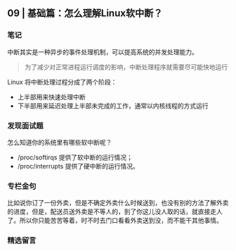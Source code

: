 ## 09 | 基础篇：怎么理解Linux软中断？

### 笔记

中断其实是一种异步的事件处理机制，可以提高系统的并发处理能力。

>为了减少对正常进程运行调度的影响，中断处理程序就需要尽可能快地运行

Linux 将中断处理过程分成了两个阶段：

- 上半部用来快速处理中断
- 下半部用来延迟处理上半部未完成的工作，通常以内核线程的方式运行

### 发现面试题

怎么知道你的系统里有哪些软中断呢？

- /proc/softirqs 提供了软中断的运行情况；
- /proc/interrupts 提供了硬中断的运行情况。

### 专栏金句

比如说你订了一份外卖，但是不确定外卖什么时候送到，也没有别的方法了解外卖的进度，但是，配送员送外卖是不等人的，到了你这儿没人取的话，就直接走人了。所以你只能苦苦等着，时不时去门口看看外卖送到没，而不能干其他事情。

### 精选留言
